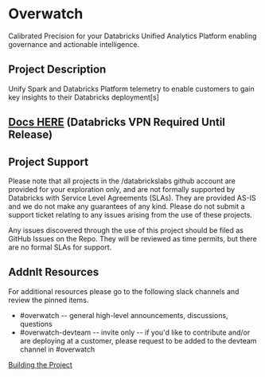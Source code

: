 # Overwatch
Calibrated Precision for your Databricks Unified Analytics Platform enabling governance and actionable intelligence.

## Project Description
Unify Spark and Databricks Platform telemetry to enable customers to gain key insights to their Databricks
deployment[s]

## [Docs HERE](https://tomesdata.z20.web.core.windows.net/) (Databricks VPN Required Until Release)

## Project Support
Please note that all projects in the /databrickslabs github account are provided for your exploration only, and are not formally supported by Databricks with Service Level Agreements (SLAs).  They are provided AS-IS and we do not make any guarantees of any kind.  Please do not submit a support ticket relating to any issues arising from the use of these projects.

Any issues discovered through the use of this project should be filed as GitHub Issues on the Repo.  They will be reviewed as time permits, but there are no formal SLAs for support.


## Addnlt Resources
For additional resources please go to the following slack channels and review the pinned items.
* #overwatch -- general high-level announcements, discussions, questions
* #overwatch-devteam -- invite only -- if you'd like to contribute and/or are deploying at a customer, please request to be added to the devteam channel in #overwatch

[Building the Project](Building.md)
